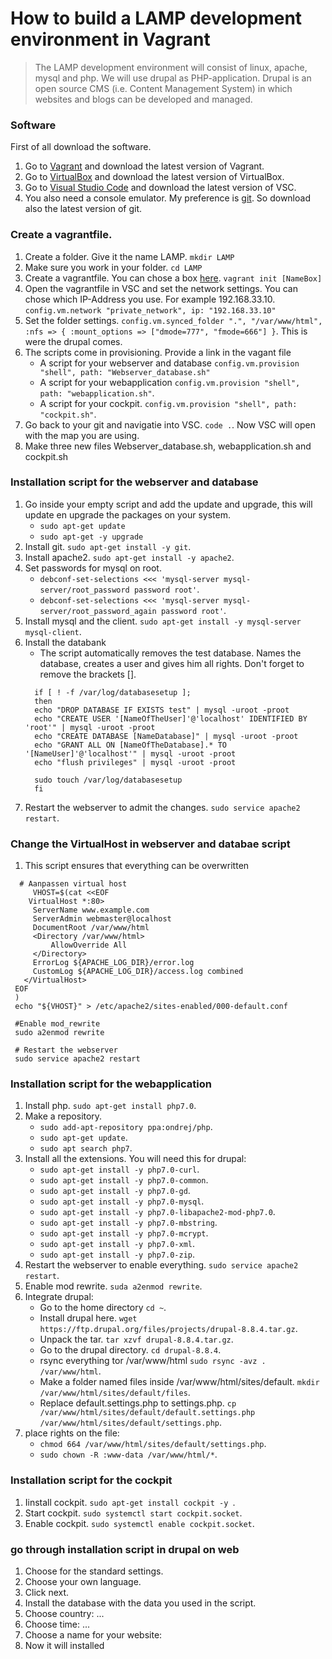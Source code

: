 # How to build a LAMP development environment in Vagrant
  > The LAMP development environment will consist of linux, apache, mysql and php. We will use drupal as PHP-application. Drupal is an open source CMS (i.e. Content Management System) in which websites and blogs can be developed and managed.
 ### Software
 First of all download the software.
 1. Go to [Vagrant](https://www.vagrantup.com/) and download the latest version of Vagrant.
 2. Go to [VirtualBox](https://www.virtualbox.org/) and download the latest version of VirtualBox.
 3. Go to [Visual Studio Code](https://code.visualstudio.com/) and download the latest version of VSC.
 3. You also need a console emulator. My preference is [git](https://git-scm.com/). So download also the latest version of git.
 
 ### Create a vagrantfile.
 1. Create a folder. Give it the name LAMP. `mkdir LAMP`
 2. Make sure you work in your folder. `cd LAMP`
 3. Create a vagrantfile. You can chose a box [here](https://app.vagrantup.com/boxes/search). `vagrant init [NameBox]`
 4. Open the vagrantfile in VSC and set the network settings. You can chose which IP-Address you use. For example 192.168.33.10. `config.vm.network "private_network", ip: "192.168.33.10"`
 5. Set the folder settings. `config.vm.synced_folder ".", "/var/www/html", :nfs => { :mount_options => ["dmode=777", "fmode=666"] }`.
 This is were the drupal comes.
 6. The scripts come in provisioning. Provide a link in the vagant file 
     -  A script for your webserver and database `config.vm.provision "shell", path: "Webserver_database.sh"`  
     -  A script for your webapplication `config.vm.provision "shell", path: "webapplication.sh"`.  
     -  A script for your cockpit. `config.vm.provision "shell", path: "cockpit.sh"`.
 7. Go back to your git and navigatie into VSC. `code .`. Now VSC will open with the map you are using.
 8. Make three new files Webserver_database.sh, webapplication.sh and cockpit.sh

### Installation script for the webserver and database
 1.  Go inside your empty script and add the update and upgrade, this will update en upgrade the packages on your system.  
     -  `sudo apt-get update`
     -  `sudo apt-get -y upgrade`  
 2. Install git. `sudo apt-get install -y git`.
 3. Install apache2. `sudo apt-get install -y apache2`.
 4. Set passwords for mysql on root.  
     - `debconf-set-selections <<< 'mysql-server mysql-server/root_password password root'`.
     - `debconf-set-selections <<< 'mysql-server mysql-server/root_password_again password root'`.
 5. Install mysql and the client. `sudo apt-get install -y mysql-server mysql-client`.
 6. Install the databank
     - The script automatically removes the test database. Names the database, creates a user and gives him all rights. Don't forget to remove the brackets [].
      ```
        if [ ! -f /var/log/databasesetup ];
        then
        echo "DROP DATABASE IF EXISTS test" | mysql -uroot -proot
        echo "CREATE USER '[NameOfTheUser]'@'localhost' IDENTIFIED BY 'root'" | mysql -uroot -proot
        echo "CREATE DATABASE [NameDatabase]" | mysql -uroot -proot 
        echo "GRANT ALL ON [NameOfTheDatabase].* TO '[NameUser]'@'localhost'" | mysql -uroot -proot
        echo "flush privileges" | mysql -uroot -proot

        sudo touch /var/log/databasesetup
        fi
       ``` 
  7. Restart the webserver to admit the changes. `sudo service apache2 restart`.

### Change the VirtualHost in webserver and databae script
 1. This script ensures that everything can be overwritten
 ```
   # Aanpassen virtual host
      VHOST=$(cat <<EOF
     VirtualHost *:80>
      ServerName www.example.com
      ServerAdmin webmaster@localhost
      DocumentRoot /var/www/html
      <Directory /var/www/html>
          AllowOverride All
      </Directory>
      ErrorLog ${APACHE_LOG_DIR}/error.log
      CustomLog ${APACHE_LOG_DIR}/access.log combined
    </VirtualHost>
  EOF
  )
  echo "${VHOST}" > /etc/apache2/sites-enabled/000-default.conf

  #Enable mod_rewrite
  sudo a2enmod rewrite

  # Restart the webserver 
  sudo service apache2 restart
```
 
### Installation script for the webapplication
 1. Install php. `sudo apt-get install php7.0`.
 2. Make a repository.  
     - `sudo add-apt-repository ppa:ondrej/php`.  
     - `sudo apt-get update`.
     - `sudo apt search php7`.
 3. Install all the extensions. You will need this for drupal:
     - `sudo apt-get install -y php7.0-curl`.
     - `sudo apt-get install -y php7.0-common`.
     - `sudo apt-get install -y php7.0-gd`.
     - `sudo apt-get install -y php7.0-mysql`.
     - `sudo apt-get install -y php7.0-libapache2-mod-php7.0`.
     - `sudo apt-get install -y php7.0-mbstring`.
     - `sudo apt-get install -y php7.0-mcrypt`.
     - `sudo apt-get install -y php7.0-xml`.
     - `sudo apt-get install -y php7.0-zip`.
 4. Restart the webserver to enable everything. `sudo service apache2 restart`.
 5. Enable mod rewrite. `suda a2enmod rewrite`.
 6. Integrate drupal:
     - Go to the home directory `cd ~`.
     - Install drupal here. `wget https://ftp.drupal.org/files/projects/drupal-8.8.4.tar.gz`.
     - Unpack the tar. `tar xzvf drupal-8.8.4.tar.gz`.
     - Go to the drupal directory. `cd drupal-8.8.4`.
     - rsync everything tor /var/www/html `sudo rsync -avz . /var/www/html`.
     - Make a folder named files inside /var/www/html/sites/default. `mkdir /var/www/html/sites/default/files`.
     - Replace default.settings.php to settings.php. `cp /var/www/html/sites/default/default.settings.php /var/www/html/sites/default/settings.php`.
 7. place rights on the file:
     - `chmod 664 /var/www/html/sites/default/settings.php`.
     - `sudo chown -R :www-data /var/www/html/*`.
 
 ### Installation script for the cockpit
 1. Iinstall cockpit. `sudo apt-get install cockpit -y `.
 2. Start cockpit. `sudo systemctl start cockpit.socket`. 
 3. Enable cockpit. `sudo systemctl enable cockpit.socket`.
 
 ### go through installation script in drupal on web
 1. Choose for the standard settings.
 2. Choose your own language.
 3. Click next. 
 4. Install the database with the data you used in the script.
 5. Choose country: ...
 6. Choose time: ...
 7. Choose a name for your website: 
 8. Now it will installed
 
     



 
 
